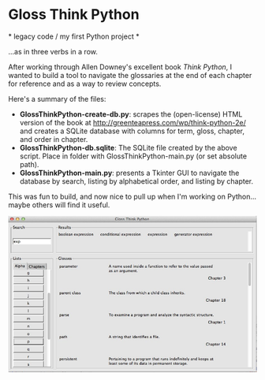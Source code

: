 # Gloss Think Python
\* legacy code / my first Python project *

...as in three verbs in a row.

After working through Allen Downey's excellent book _Think Python_, I wanted to build a tool to navigate the glossaries at the end of each chapter for reference and as a way to review concepts.

Here's a summary of the files:

* __GlossThinkPython-create-db.py__: scrapes the (open-license) HTML version of the book at <http://greenteapress.com/wp/think-python-2e/> and creates a SQLite database with columns for term, gloss, chapter, and order in chapter.
* __GlossThinkPython-db.sqlite__: The SQLite file created by the above script. Place in folder with GlossThinkPython-main.py (or set absolute path).
* __GlossThinkPython-main.py__: presents a Tkinter GUI to navigate the database by search, listing by alphabetical order, and listing by chapter.

This was fun to build, and now nice to pull up when I'm working on Python... maybe others will find it useful.

![screenshot](https://github.com/gwvt/GlossThinkPython/blob/master/GlossThinkPython-screenshot.jpg)
